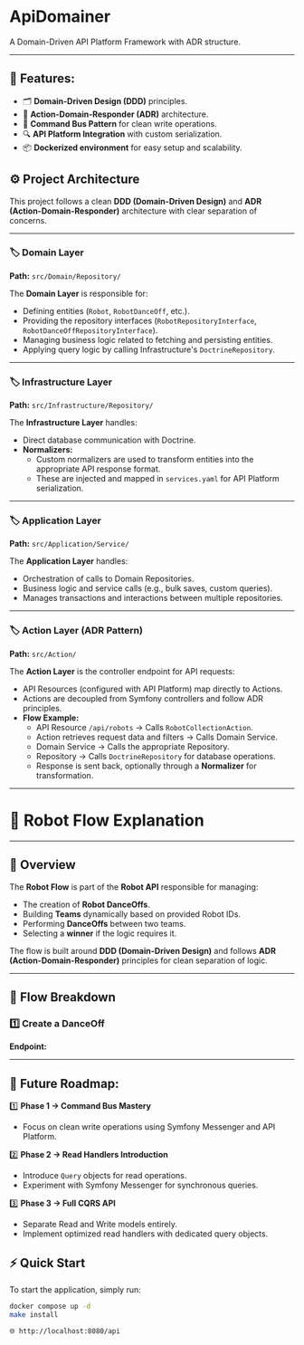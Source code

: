 # ApiDomainer
A Domain-Driven API Platform Framework with ADR structure.

---

## 🚀 Features:
- 🗂️ **Domain-Driven Design (DDD)** principles.
- 🎯 **Action-Domain-Responder (ADR)** architecture.
- 🔄 **Command Bus Pattern** for clean write operations.
- 🔍 **API Platform Integration** with custom serialization.
- 📦 **Dockerized environment** for easy setup and scalability.

## ⚙️ Project Architecture

This project follows a clean **DDD (Domain-Driven Design)** and **ADR (Action-Domain-Responder)** architecture with clear separation of concerns.

---

### **🏷️ Domain Layer**
**Path:** `src/Domain/Repository/`

The **Domain Layer** is responsible for:
- Defining entities (`Robot`, `RobotDanceOff`, etc.).
- Providing the repository interfaces (`RobotRepositoryInterface`, `RobotDanceOffRepositoryInterface`).
- Managing business logic related to fetching and persisting entities.
- Applying query logic by calling Infrastructure's `DoctrineRepository`.

---

### **🏷️ Infrastructure Layer**
**Path:** `src/Infrastructure/Repository/`

The **Infrastructure Layer** handles:
- Direct database communication with Doctrine.
- **Normalizers:**  
    - Custom normalizers are used to transform entities into the appropriate API response format.  
    - These are injected and mapped in `services.yaml` for API Platform serialization.

---

### **🏷️ Application Layer**
**Path:** `src/Application/Service/`

The **Application Layer** handles:
- Orchestration of calls to Domain Repositories.
- Business logic and service calls (e.g., bulk saves, custom queries).
- Manages transactions and interactions between multiple repositories.

---

### **🏷️ Action Layer (ADR Pattern)**
**Path:** `src/Action/`

The **Action Layer** is the controller endpoint for API requests:
- API Resources (configured with API Platform) map directly to Actions.
- Actions are decoupled from Symfony controllers and follow ADR principles.
- **Flow Example:**  
    - API Resource `/api/robots` → Calls `RobotCollectionAction`.  
    - Action retrieves request data and filters → Calls Domain Service.  
    - Domain Service → Calls the appropriate Repository.  
    - Repository → Calls `DoctrineRepository` for database operations.  
    - Response is sent back, optionally through a **Normalizer** for transformation.

---

# 🤖 **Robot Flow Explanation**

---

## 🚀 **Overview**
The **Robot Flow** is part of the **Robot API** responsible for managing:
- The creation of **Robot DanceOffs**.
- Building **Teams** dynamically based on provided Robot IDs.
- Performing **DanceOffs** between two teams.
- Selecting a **winner** if the logic requires it.

The flow is built around **DDD (Domain-Driven Design)** and follows **ADR (Action-Domain-Responder)** principles for clean separation of logic.

---

## 🔄 **Flow Breakdown**
### **1️⃣ Create a DanceOff**
**Endpoint:**  


---

## 🚀 Future Roadmap:
1️⃣ **Phase 1 → Command Bus Mastery**  
   - Focus on clean write operations using Symfony Messenger and API Platform.

2️⃣ **Phase 2 → Read Handlers Introduction**  
   - Introduce `Query` objects for read operations.
   - Experiment with Symfony Messenger for synchronous queries.

3️⃣ **Phase 3 → Full CQRS API**  
   - Separate Read and Write models entirely.
   - Implement optimized read handlers with dedicated query objects.


## ⚡️ Quick Start
To start the application, simply run:

```bash
docker compose up -d
make install

🌐 http://localhost:8080/api

